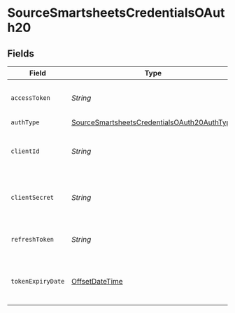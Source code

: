 # SourceSmartsheetsCredentialsOAuth20


## Fields

| Field                                                                                                             | Type                                                                                                              | Required                                                                                                          | Description                                                                                                       |
| ----------------------------------------------------------------------------------------------------------------- | ----------------------------------------------------------------------------------------------------------------- | ----------------------------------------------------------------------------------------------------------------- | ----------------------------------------------------------------------------------------------------------------- |
| `accessToken`                                                                                                     | *String*                                                                                                          | :heavy_check_mark:                                                                                                | Access Token for making authenticated requests.                                                                   |
| `authType`                                                                                                        | [SourceSmartsheetsCredentialsOAuth20AuthType](../../models/shared/SourceSmartsheetsCredentialsOAuth20AuthType.md) | :heavy_minus_sign:                                                                                                | N/A                                                                                                               |
| `clientId`                                                                                                        | *String*                                                                                                          | :heavy_check_mark:                                                                                                | The API ID of the SmartSheets developer application.                                                              |
| `clientSecret`                                                                                                    | *String*                                                                                                          | :heavy_check_mark:                                                                                                | The API Secret the SmartSheets developer application.                                                             |
| `refreshToken`                                                                                                    | *String*                                                                                                          | :heavy_check_mark:                                                                                                | The key to refresh the expired access_token.                                                                      |
| `tokenExpiryDate`                                                                                                 | [OffsetDateTime](https://docs.oracle.com/javase/8/docs/api/java/time/OffsetDateTime.html)                         | :heavy_check_mark:                                                                                                | The date-time when the access token should be refreshed.                                                          |